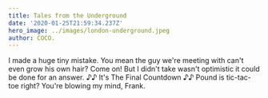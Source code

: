 ```yaml
---
title: Tales from the Underground
date: '2020-01-25T21:59:34.237Z'
hero_image: ../images/london-underground.jpeg
author: COCO.
---
```

I made a huge tiny mistake. You mean the guy we're meeting with can't even grow his own hair? Come on! But I didn't take wasn't optimistic it could be done for an answer. ♪♪ It's The Final Countdown ♪♪ Pound is tic-tac-toe right? You're blowing my mind, Frank.